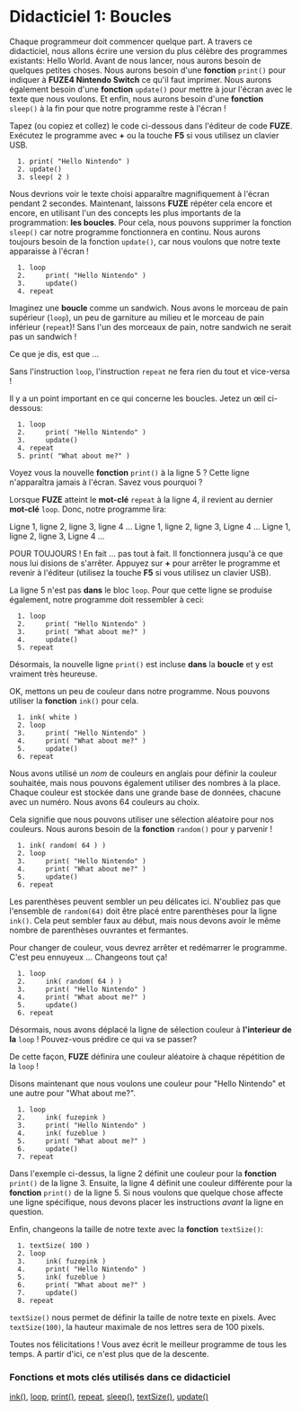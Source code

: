 # Didacticiel 1: Boucles

Chaque programmeur doit commencer quelque part. A travers ce didacticiel, nous allons écrire une version du plus célèbre des programmes existants: Hello World.
Avant de nous lancer, nous aurons besoin de quelques petites choses. Nous aurons besoin d'une **fonction** `print()` pour indiquer à **FUZE4 Nintendo Switch** ce qu'il faut imprimer. Nous aurons également besoin d'une **fonction** `update()` pour mettre à jour l'écran avec le texte que nous voulons. Et enfin, nous aurons besoin d'une **fonction** `sleep()` à la fin pour que notre programme reste à l'écran !

Tapez (ou copiez et collez) le code ci-dessous dans l'éditeur de code **FUZE**. Exécutez le programme avec **+** ou la touche **F5** si vous utilisez un clavier USB.

```
  1. print( "Hello Nintendo" )
  2. update()
  3. sleep( 2 )
```

Nous devrions voir le texte choisi apparaître magnifiquement à l'écran pendant 2 secondes. Maintenant, laissons **FUZE** répéter cela encore et encore, en utilisant l'un des concepts les plus importants de la programmation: **les boucles**. Pour cela, nous pouvons supprimer la fonction `sleep()` car notre programme fonctionnera en continu. Nous aurons toujours besoin de la fonction `update()`, car nous voulons que notre texte apparaisse à l'écran !

```
  1. loop
  2.     print( "Hello Nintendo" )
  3.     update()
  4. repeat
```

Imaginez une **boucle** comme un sandwich. Nous avons le morceau de pain supérieur (`loop`), un peu de garniture au milieu et le morceau de pain inférieur (`repeat`)! Sans l'un des morceaux de pain, notre sandwich ne serait pas un sandwich !

Ce que je dis, est que ...

Sans l'instruction `loop`, l'instruction `repeat` ne fera rien du tout et vice-versa !

Il y a un point important en ce qui concerne les boucles. Jetez un œil ci-dessous:

```
  1. loop
  2.     print( "Hello Nintendo" )
  3.     update()
  4. repeat
  5. print( "What about me?" )
```

Voyez vous la nouvelle **fonction** `print()` à la ligne 5 ? Cette ligne n'apparaîtra jamais à l'écran. Savez vous pourquoi ?

Lorsque **FUZE** atteint le **mot-clé** `repeat` à la ligne 4, il revient au dernier **mot-clé** `loop`. Donc, notre programme lira:

Ligne 1, ligne 2, ligne 3, ligne 4 ... Ligne 1, ligne 2, ligne 3, Ligne 4 ... Ligne 1, ligne 2, ligne 3, Ligne 4 ...

POUR TOUJOURS ! En fait ... pas tout à fait. Il fonctionnera jusqu'à ce que nous lui disions de s'arrêter. Appuyez sur **+** pour arrêter le programme et revenir à l'éditeur (utilisez la touche **F5** si vous utilisez un clavier USB).

La ligne 5 n'est pas **dans** le bloc `loop`. Pour que cette ligne se produise également, notre programme doit ressembler à ceci:

```
  1. loop
  2.     print( "Hello Nintendo" )
  3.     print( "What about me?" )
  4.     update()
  5. repeat
```

Désormais, la nouvelle ligne `print()` est incluse **dans** la **boucle** et y est vraiment très heureuse.

OK, mettons un peu de couleur dans notre programme. Nous pouvons utiliser la **fonction** `ink()` pour cela.

```
  1. ink( white )
  2. loop
  3.     print( "Hello Nintendo" )
  4.     print( "What about me?" )
  5.     update()
  6. repeat
```

Nous avons utilisé un *nom* de couleurs en anglais pour définir la couleur souhaitée, mais nous pouvons également utiliser des nombres à la place. Chaque couleur est stockée dans une grande base de données, chacune avec un numéro. Nous avons 64 couleurs au choix.

Cela signifie que nous pouvons utiliser une sélection aléatoire pour nos couleurs. Nous aurons besoin de la **fonction** `random()` pour y parvenir !

```
  1. ink( random( 64 ) )
  2. loop
  3.     print( "Hello Nintendo" )
  4.     print( "What about me?" )
  5.     update()
  6. repeat
```

Les parenthèses peuvent sembler un peu délicates ici. N'oubliez pas que l'ensemble de `random(64)` doit être placé entre parenthèses pour la ligne `ink()`. Cela peut sembler faux au début, mais nous devons avoir le même nombre de parenthèses ouvrantes et fermantes.

Pour changer de couleur, vous devrez arrêter et redémarrer le programme. C'est peu ennuyeux ... Changeons tout ça!

```
  1. loop
  2.     ink( random( 64 ) )
  3.     print( "Hello Nintendo" )
  4.     print( "What about me?" )
  5.     update()
  6. repeat
```

Désormais, nous avons déplacé la ligne de sélection couleur à **l'interieur de la** `loop` ! Pouvez-vous prédire ce qui va se passer?

De cette façon, **FUZE** définira une couleur aléatoire à chaque répétition de la `loop` !

Disons maintenant que nous voulons une couleur pour "Hello Nintendo" et une autre pour "What about me?".

```
  1. loop
  2.     ink( fuzepink )
  3.     print( "Hello Nintendo" )
  4.     ink( fuzeblue )
  5.     print( "What about me?" )
  6.     update()
  7. repeat
```

Dans l'exemple ci-dessus, la ligne 2 définit une couleur pour la **fonction** `print()` de la ligne 3. Ensuite, la ligne 4 définit une couleur différente pour la **fonction** `print()` de la ligne 5. Si nous voulons que quelque chose affecte une ligne spécifique, nous devons placer les instructions *avant* la ligne en question.

Enfin, changeons la taille de notre texte avec la **fonction** `textSize()`:

```
  1. textSize( 100 )
  2. loop
  3.     ink( fuzepink )
  4.     print( "Hello Nintendo" )
  5.     ink( fuzeblue )
  6.     print( "What about me?" )
  7.     update()
  8. repeat
```

`textSize()` nous permet de définir la taille de notre texte en pixels. Avec `textSize(100)`, la hauteur maximale de nos lettres sera de 100 pixels.

Toutes nos félicitations ! Vous avez écrit le meilleur programme de tous les temps. A partir d'ici, ce n'est plus que de la descente.

### Fonctions et mots clés utilisés dans ce didacticiel

[ink()](https://fuzearena.com/help/view/ink), [loop](https://fuzearena.com/help/view/loop), [print()](https://fuzearena.com/help/view/print), [repeat](https://fuzearena.com/help/view/repeat), [sleep()](https://fuzearena.com/help/view/sleep), [textSize()](https://fuzearena.com/help/view/textSize), [update()](https://fuzearena.com/help/view/update)

